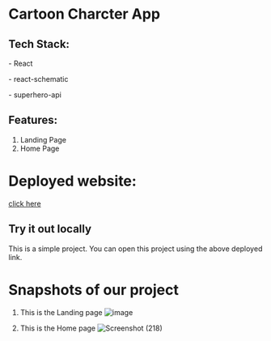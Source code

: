 # Cartoon Charcter App


## Tech Stack:
  <p>- React</p>
  <p>- react-schematic</p>
  <p>- superhero-api</p>
 
  
## Features:
1. Landing Page
2. Home Page
 

# Deployed website:
[click here](https://unvoid-frontend.vercel.app/)

## Try it out locally
This is a simple project. You can open this project using the above deployed link.  

<h1>Snapshots of our project</h1>

1. This is the Landing page
![image](https://github.com/abhiamber/unvoidtech/assets/102507444/bd575a08-3f84-43ab-85f4-e5192584bb96)

2. This is the Home page
![Screenshot (218)](https://user-images.githubusercontent.com/102507444/210266169-51ba1bf0-91c8-4e06-809e-0432f717925e.png)




